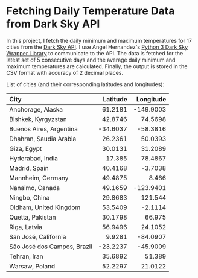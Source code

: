# Fetching Daily Temperature Data from Dark Sky API

In this project, I fetch the daily minimum and maximum temperatures for 17 cities from the [Dark Sky API](https://darksky.net/dev). I use Angel Hernandez's [Python 3 Dark Sky Wrapper Library](https://github.com/bitpixdigital/forecastiopy3) to communicate to the API. The data is fetched for the latest set of 5 consecutive days and the average daily minimum and maximum temperatures are calculated. Finally, the output is stored in the CSV format with accuracy of 2 decimal places.

List of cities (and their corresponding latitudes and longitudes):

<center>

| City                           | Latitude  | Longitude  |
|:-------------------------------|----------:|-----------:|
| Anchorage, Alaska              | 61.2181   | -149.9003  |
| Bishkek, Kyrgyzstan            | 42.8746   | 74.5698    |
| Buenos Aires, Argentina        | -34.6037  | -58.3816   |
| Dhahran, Saudia Arabia         | 26.2361   | 50.0393    |
| Giza, Egypt                    | 30.0131   | 31.2089    |
| Hyderabad, India               | 17.385    | 78.4867    |
| Madrid, Spain                  | 40.4168   | -3.7038    |
| Mannheim, Germany              | 49.4875   | 8.466      |
| Nanaimo, Canada                | 49.1659   | -123.9401  |
| Ningbo, China                  | 29.8683   | 121.544    |
| Oldham, United Kingdom         | 53.5409   | -2.1114    |
| Quetta, Pakistan               | 30.1798   | 66.975     |
| Riga, Latvia                   | 56.9496   | 24.1052    |
| San José, California           | 9.9281    | -84.0907   |
| São José dos Campos, Brazil    | -23.2237  | -45.9009   |
| Tehran, Iran                   | 35.6892   | 51.389     |
| Warsaw, Poland                 | 52.2297   | 21.0122    |

</center>